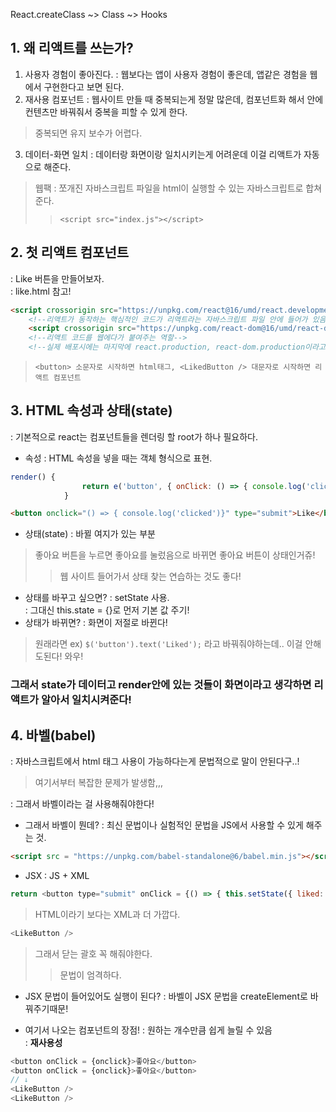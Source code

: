 React.createClass ~> Class ~> Hooks
## 1. 왜 리액트를 쓰는가?
1. 사용자 경험이 좋아진다.
: 웹보다는 앱이 사용자 경험이 좋은데, 앱같은 경험을 웹에서 구현한다고 보면 된다.
2. 재사용 컴포넌트
: 웹사이트 만들 때 중복되는게 정말 많은데, 컴포넌트화 해서 안에 컨텐츠만 바꿔줘서 중복을 피할 수 있게 한다.
> 중복되면 유지 보수가 어렵다.
3. 데이터-화면 일치
: 데이터랑 화면이랑 일치시키는게 어려운데 이걸 리액트가 자동으로 해준다. 
> 웹팩 : 쪼개진 자바스크립트 파일을 html이 실행할 수 있는 자바스크립트로 합쳐준다.
>> ```<script src="index.js"></script>```

## 2. 첫 리액트 컴포넌트
: Like 버튼을 만들어보자.\
: like.html 참고!
``` html
<script crossorigin src="https://unpkg.com/react@16/umd/react.development.js"></script>
    <!--리액트가 동작하는 핵심적인 코드가 리액트라는 자바스크립트 파일 안에 들어가 있음-->
    <script crossorigin src="https://unpkg.com/react-dom@16/umd/react-dom.development.js"></script>
    <!--리액트 코드를 웹에다가 붙여주는 역할-->
    <!--실제 배포시에는 마지막에 react.production, react-dom.production이라고 바꿔주면 된다.-->
```
> ```<button> 소문자로 시작하면 html태그, <LikedButton /> 대문자로 시작하면 리액트 컴포넌트``` 

## 3. HTML 속성과 상태(state)
: 기본적으로 react는 컴포넌트들을 렌더링 할 root가 하나 필요하다.
- 속성
: HTML 속성을 넣을 때는 객체 형식으로 표현.  
``` js
render() {
                return e('button', { onClick: () => { console.log('clicked')}, type: 'submit' }, 'Like');
            }
```
``` html
<button onclick="() => { console.log('clicked')}" type="submit">Like</button>
```
- 상태(state)
: 바뀔 여지가 있는 부분
> 좋아요 버튼을 누르면 좋아요를 눌렀음으로 바뀌면 좋아요 버튼이 상태인거쥬!
>> 웹 사이트 들어가서 상태 찾는 연습하는 것도 좋다!
- 상태를 바꾸고 싶으면?
: setState 사용.\
: 그대신 this.state = {}로 먼저 기본 값 주기!
- 상태가 바뀌면?
: 화면이 저절로 바뀐다!
> 원래라면 ex) `$('button').text('Liked');` 라고 바꿔줘야하는데.. 이걸 안해도된다! 와우!
### 그래서 state가 데이터고 render안에 있는 것들이 화면이라고 생각하면 리액트가 알아서 일치시켜준다!

## 4. 바벨(babel)
: 자바스크립트에서 html 태그 사용이 가능하다는게 문법적으로 말이 안된다구..!
> 여기서부터 복잡한 문제가 발생함,,,

: 그래서 바벨이라는 걸 사용해줘야한다!
- 그래서 바벨이 뭔데?
: 최신 문법이나 실험적인 문법을 JS에서 사용할 수 있게 해주는 것.
``` html
<script src = "https://unpkg.com/babel-standalone@6/babel.min.js"></script>
```

- JSX
: JS + XML
``` js
return <button type="submit" onClick = {() => { this.setState({ liked: true}) } }>Like</button>;
```
> HTML이라기 보다는 XML과 더 가깝다.
``` js
<LikeButton />
```
> 그래서 닫는 괄호 꼭 해줘야한다.
>> 문법이 엄격하다.

- JSX 문법이 들어있어도 실행이 된다?
: 바벨이 JSX 문법을 createElement로 바꿔주기때문!

- 여기서 나오는 컴포넌트의 장점!
: 원하는 개수만큼 쉽게 늘릴 수 있음\
: __재사용성__
``` js
<button onClick = {onclick}>좋아요</button>
<button onClick = {onclick}>좋아요</button>
// ↓
<LikeButton />
<LikeButton />
```
